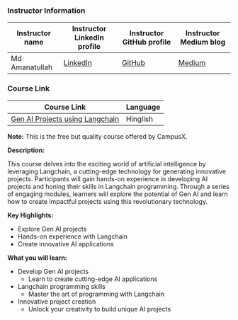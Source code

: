 ### Instructor Information

| Instructor name | Instructor LinkedIn profile | Instructor GitHub profile | Instructor Medium blog |
|-----------------|-----------------------------|--------------------------|------------------------|
| Md Amanatullah | [LinkedIn](https://www.linkedin.com/in/md-amanatullah12345/) | [GitHub](https://github.com/Aman78695) | [Medium](https://medium.com/@amanatulla1606) |

### Course Link

| Course Link | Language |
|-------------|----------|
| [Gen AI Projects using Langchain](https://learnwith.campusx.in/courses/Gen-AI-Projects-using-Langchain-660a9a1d7908621df055074f) | Hinglish |

**Note:** This is the free but quality course offered by CampusX.

**Description:**

This course delves into the exciting world of artificial intelligence by leveraging Langchain, a cutting-edge technology for generating innovative projects. Participants will gain hands-on experience in developing AI projects and honing their skills in Langchain programming. Through a series of engaging modules, learners will explore the potential of Gen AI and learn how to create impactful projects using this revolutionary technology.

**Key Highlights:**

- Explore Gen AI projects
- Hands-on experience with Langchain
- Create innovative AI applications

**What you will learn:**

- Develop Gen AI projects
    - Learn to create cutting-edge AI applications
- Langchain programming skills
    - Master the art of programming with Langchain
- Innovative project creation
    - Unlock your creativity to build unique AI projects
